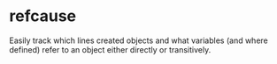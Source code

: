 # refcause
Easily track which lines created objects and what variables (and where defined) refer to an object either directly or transitively.
